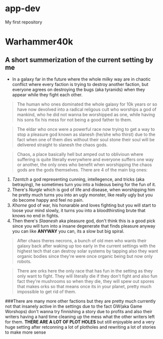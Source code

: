 # app-dev
My first repository
# Warhammer40k
## A short summerization of the current setting by me
- In a galaxy far in the future where the whole milky way are in chaotic conflict where every faction is trying to destroy another faction, but everyone agrees on destroying the bugs (aka tyranids) when they appear while they fight each other. 
>The human who ones dominated the whole galaxy for 10k years or so have now devolved into a radical religous cult who worships a god of mankind, who he did not wanna be worshipped as one, while having his sons fix his mess for not being a good father to them. 

>The eldar who once were a powerful race now trying to get a way to stop a pleasure god known as slanesh (he/she who thirst) due to the fact when one of them dies without their soul stone their soul will be delivered straight to slanesh the chaos gods. 

>Chaos, a place basically hell but amped out to oblivioun where suffering is quite literally everywhere and everyone suffers one way or another, the only ones who benefit when worshipping the chaos gods are the gods themselves. There are 4 of the main big ones: 
1. *Tzentch* a god representing cunning, intellegence, and tricks (aka betraying), he sometimes turn you into a hideous being for the fun of it. 
2. There's *Nurgle* which is god of life and disease, when worshipping him he pretty much turns you into an ugly monster, like really ugly but you do become happy and feel no pain. 
3. *Khorne* god of war, his honarable and loves fighting but you will start to loose your mind slowly, it turns you into a bloodthirsting brute that knows no end in fights. 
4. Then there's *Slaanesh* aka pleasure god, don't think this is a good pick since you will turn into a insane degenerate that finds pleasure anyway you can like **ANYWAY** you can, its a slow but big spiral. 

>After chaos theres necrons, a bunch of old men who wants their galaxy back after waking up too early in the current settings with the highest tech that can destroy solar systems by tapping also they want organic bodies since they're were once organic being but now only robots. 

> There are orks here the only race that has fun in the setting as they only want to fight. They will literally die if they don't fight and also fun fact they're mushrooms so when they die, they will spew out spores that makes orks so that means once its in your planet, pretty much impossible to get rid of them.

###There are many more other factions but they are pretty much currently not that insanely active in the settings due to the fact GW(aka Game Worshops) don't wanna try finnishing a story due to profits and also their writers having a hard time cleaning up the mess what the other writers left for them. **THERE ARE A LOT OF PLOT HOLES** but still enjoyable and a very huge setting after retconning a lot of plotholes and rewriting a lot of stories to make more sense
